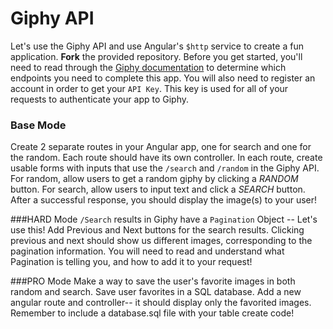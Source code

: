 # Giphy API

Let's use the Giphy API and use Angular's `$http` service to create a fun application. **Fork** the provided repository. Before you get started, you'll need to read through the [Giphy documentation](https://developers.giphy.com/) to determine which endpoints you need to complete this app. You will also need to register an account in order to get your `API Key`. This key is used for all of your requests to authenticate your app to Giphy.

### Base Mode
Create 2 separate routes in your Angular app, one for search and one for the random.
Each route should have its own controller. 
In each route, create usable forms with inputs that use the `/search` and `/random` in the Giphy API.
For random, allow users to get a random giphy by clicking a *RANDOM* button.
For search, allow users to input text and click a *SEARCH* button.
After a successful response, you should display the image(s) to your user!

###HARD Mode
`/Search` results in Giphy have a `Pagination` Object -- Let's use this!
Add Previous and Next buttons for the search results. Clicking previous and next should show us different images, corresponding to the pagination information. You will need to read and understand what Pagination is telling you, and how to add it to your request! 

###PRO Mode
Make a way to save the user's favorite images in both random and search. 
Save user favorites in a SQL database. 
Add a new angular route and controller-- it should display only the favorited images.
Remember to include a database.sql file with your table create code!
